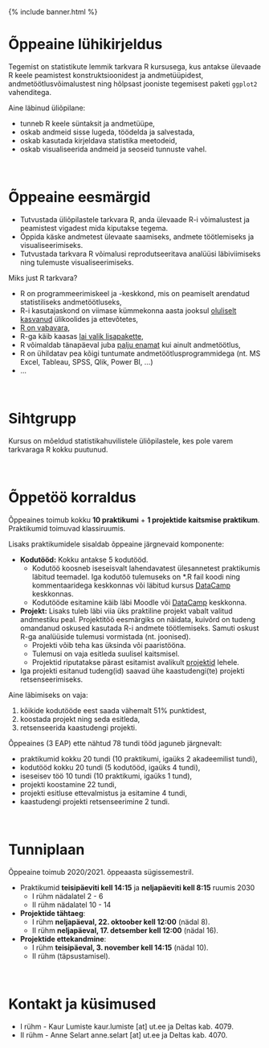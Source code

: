 ﻿---
layout: frontpage
---

<div class="head_example">
 {% include banner.html %}
</div>


# Õppeaine lühikirjeldus

Tegemist on statistikute lemmik tarkvara R kursusega, kus antakse ülevaade R keele peamistest konstruktsioonidest ja andmetüüpidest, andmetöötlusvõimalustest ning hõlpsast jooniste tegemisest paketi `ggplot2` vahenditega.

Aine läbinud üliõpilane:

* tunneb R keele süntaksit ja andmetüüpe,
* oskab andmeid sisse lugeda, töödelda ja salvestada,
* oskab kasutada kirjeldava statistika meetodeid,
* oskab visualiseerida andmeid ja seoseid tunnuste vahel.

<br/>

# Õppeaine eesmärgid

* Tutvustada üliõpilastele tarkvara R, anda ülevaade R-i võimalustest ja peamistest vigadest mida kiputakse tegema.
* Õppida käske andmetest ülevaate saamiseks, andmete töötlemiseks ja visualiseerimiseks.
* Tutvustada tarkvara R võimalusi reprodutseeritava analüüsi läbiviimiseks ning tulemuste visualiseerimiseks.


Miks just R tarkvara?

* R on programmeerimiskeel ja -keskkond, mis on peamiselt arendatud statistiliseks andmetöötluseks,
* R-i kasutajaskond on viimase kümmekonna aasta jooksul [oluliselt kasvanud](r4stats.com/articles/popularity/) ülikoolides ja ettevõtetes,
* [R on vabavara](https://cran.r-project.org/),
* R-ga käib kaasas [lai valik lisapakette](https://cran.r-project.org/web/packages/available_packages_by_name.html),
* R võimaldab tänapäeval juba [palju enamat](https://www.google.com/search?q=r+possibilities) kui ainult andmetöötlus,
* R on ühildatav pea kõigi tuntumate andmetöötlusprogrammidega (nt. MS Excel, Tableau, SPSS, Qlik, Power BI, ...)
* ...

<br/>

# Sihtgrupp

Kursus on mõeldud statistikahuvilistele üliõpilastele, kes pole varem tarkvaraga R kokku puutunud. 

<br/>

# Õppetöö korraldus

Õppeaines toimub kokku **10 praktikumi** + **1 projektide kaitsmise praktikum**. Praktikumid toimuvad klassiruumis.

Lisaks praktikumidele sisaldab õppeaine järgnevaid komponente:

* **Kodutööd:** Kokku antakse 5 kodutööd. 
  * Kodutöö koosneb iseseisvalt lahendavatest ülesannetest praktikumis läbitud teemadel. Iga kodutöö tulemuseks on *.R fail koodi ning kommentaaridega keskkonnas või läbitud kursus [DataCamp](https://www.datacamp.com) keskkonnas.  
  * Kodutööde esitamine käib läbi Moodle või [DataCamp](https://www.datacamp.com) keskkonna.
* **Projekt:** Lisaks tuleb läbi viia üks praktiline projekt vabalt valitud andmestiku peal. Projektitöö eesmärgiks on näidata, kuivõrd on tudeng omandanud oskused kasutada R-i andmete töötlemiseks. Samuti oskust R-ga analüüside tulemusi vormistada (nt. joonised).
  * Projekti võib teha kas üksinda või paaristööna. 
  * Tulemusi on vaja esitleda suulisel kaitsmisel. 
  * Projektid riputatakse pärast esitamist avalikult [projektid](https://Rkursus.github.io/2020/projekt_juhend) lehele.
* Iga projekti esitanud tudeng(id) saavad ühe kaastudengi(te) projekti retsenseerimiseks.

Aine läbimiseks on vaja:

1. kõikide kodutööde eest saada vähemalt 51% punktidest, 
2. koostada projekt ning seda esitleda, 
3. retsenseerida kaastudengi projekti.

Õppeaines (3 EAP) ette nähtud 78 tundi tööd jaguneb järgnevalt:

* praktikumid kokku 20 tundi (10 praktikumi, igaüks 2 akadeemilist tundi),
* kodutööd kokku 20 tundi (5 kodutööd, igaüks 4 tundi),
* iseseisev töö 10 tundi (10 praktikumi, igaüks 1 tund),
* projekti koostamine 22 tundi,
* projekti esitluse ettevalmistus ja esitamine 4 tundi,
* kaastudengi projekti retsenseerimine 2 tundi.

<br/>

# Tunniplaan

Õppeaine toimub 2020/2021. õppeaasta sügissemestril. 

* Praktikumid **teisipäeviti kell 14:15** ja **neljapäeviti kell 8:15** ruumis 2030
	* I rühm nädalatel 2 - 6
	* II rühm nädalatel 10 - 14
* **Projektide tähtaeg**:
	* I rühm **neljapäeval, 22. oktoober kell 12:00** (nädal 8).
	* II rühm **neljapäeval, 17. detsember kell 12:00** (nädal 16).
* **Projektide ettekandmine**:
	* I rühm **teisipäeval, 3. november kell 14:15** (nädal 10).
	* II rühm (täpsustamisel).

<br/>

# Kontakt ja küsimused

* I rühm - Kaur Lumiste kaur.lumiste [at] ut.ee ja Deltas kab. 4079.
* II rühm - Anne Selart anne.selart [at] ut.ee ja Deltas kab. 4070.
